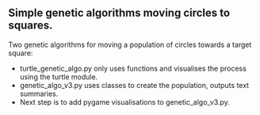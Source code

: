 ## Simple genetic algorithms moving circles to squares.

Two genetic algorithms for moving a population of circles towards a target square:

- turtle_genetic_algo.py only uses functions and visualises the process using the turtle module.
- genetic_algo_v3.py uses classes to create the population, outputs text summaries. 
- Next step is to add pygame visualisations to genetic_algo_v3.py. 
